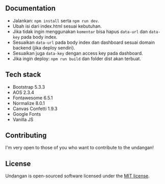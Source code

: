 ## Documentation

- Jalankan: `npm install` serta `npm run dev`.
- Ubah isi dari index.html sesuai kebutuhan.
- Jika tidak ingin menggunakan `komentar` bisa hapus `data-url` dan `data-key` pada body index.
- Sesuaikan `data-url` pada body index dan dashboard sesuai domain backend (jika deploy sendiri).
- Sesuaikan juga `data-key` dengan access key pada dashboard.
- Jika ingin deploy: `npm run build` dan folder dist akan terbuat.

## Tech stack

- Bootstrap 5.3.3
- AOS 2.3.4
- Fontawesome 6.5.1
- Normalize 8.0.1
- Canvas Confetti 1.9.3
- Google Fonts
- Vanilla JS

## Contributing

I'm very open to those of you who want to contribute to the undangan!

## License

Undangan is open-sourced software licensed under the [MIT license](https://opensource.org/licenses/MIT).
